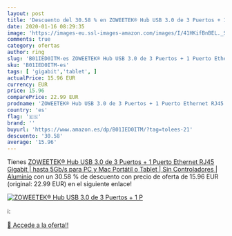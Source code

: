 ```yaml
---
layout: post
title: 'Descuento del 30.58 % en ZOWEETEK® Hub USB 3.0 de 3 Puertos + 1 P'
date: 2020-01-16 08:29:35
image: 'https://images-eu.ssl-images-amazon.com/images/I/41HKifBnBEL._SL400_.jpg'
comments: true
category: ofertas
author: ring
slug: 'B01IED0ITM-es ZOWEETEK® Hub USB 3.0 de 3 Puertos + 1 Puerto Ethernet...'
sku: 'B01IED0ITM-es'
tags: [ 'gigabit','tablet', ]
actualPrice: 15.96 EUR
currency: EUR
price: 15.96
comparePrice: 22.99 EUR
prodname: 'ZOWEETEK® Hub USB 3.0 de 3 Puertos + 1 Puerto Ethernet RJ45 Gigabit | hasta 5Gb/s para PC y Mac Portátil o Tablet | Sin Controladores | Aluminio'
country: 'es'
flag: '🇪🇸'
brand: ''
buyurl: 'https://www.amazon.es/dp/B01IED0ITM/?tag=tolees-21'
descuento: '30.58'
average: '15.96'
---
```


Tienes [ZOWEETEK® Hub USB 3.0 de 3 Puertos + 1 Puerto Ethernet RJ45 Gigabit | hasta 5Gb/s para PC y Mac Portátil o Tablet | Sin Controladores | Aluminio](https://www.amazon.es/dp/B01IED0ITM/?tag=tolees-21) con un 30.58 % de descuento con precio de oferta de 15.96 EUR (original: 22.99 EUR) en el siguiente enlace!

[![ZOWEETEK® Hub USB 3.0 de 3 Puertos + 1 P](https://images-eu.ssl-images-amazon.com/images/I/41HKifBnBEL._SL400_.jpg)](https://www.amazon.es/dp/B01IED0ITM/?tag=tolees-21)

ℹ️:


[🛒 Accede a la oferta!!](https://www.amazon.es/dp/B01IED0ITM/?tag=tolees-21)
